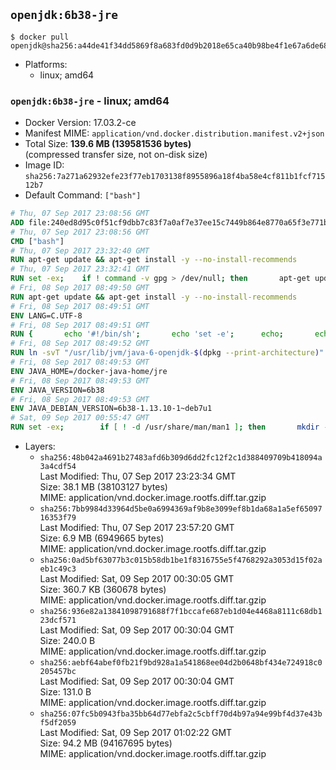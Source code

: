 ## `openjdk:6b38-jre`

```console
$ docker pull openjdk@sha256:a44de41f34dd5869f8a683fd0d9b2018e65ca40b98be4f1e67a6de6840d6f5d4
```

-	Platforms:
	-	linux; amd64

### `openjdk:6b38-jre` - linux; amd64

-	Docker Version: 17.03.2-ce
-	Manifest MIME: `application/vnd.docker.distribution.manifest.v2+json`
-	Total Size: **139.6 MB (139581536 bytes)**  
	(compressed transfer size, not on-disk size)
-	Image ID: `sha256:7a271a62932efe23f77eb1703138f8955896a18f4ba58e4cf811b1fcf71512b7`
-	Default Command: `["bash"]`

```dockerfile
# Thu, 07 Sep 2017 23:08:56 GMT
ADD file:240ed8d95c0f51cf9dbb7c83f7a0af7e37ee15c7449b864e8770a65f3e771b86 in / 
# Thu, 07 Sep 2017 23:08:56 GMT
CMD ["bash"]
# Thu, 07 Sep 2017 23:32:40 GMT
RUN apt-get update && apt-get install -y --no-install-recommends 		ca-certificates 		curl 		wget 	&& rm -rf /var/lib/apt/lists/*
# Thu, 07 Sep 2017 23:32:41 GMT
RUN set -ex; 	if ! command -v gpg > /dev/null; then 		apt-get update; 		apt-get install -y --no-install-recommends 			gnupg2 			dirmngr 		; 		rm -rf /var/lib/apt/lists/*; 	fi
# Fri, 08 Sep 2017 08:49:50 GMT
RUN apt-get update && apt-get install -y --no-install-recommends 		bzip2 		unzip 		xz-utils 	&& rm -rf /var/lib/apt/lists/*
# Fri, 08 Sep 2017 08:49:51 GMT
ENV LANG=C.UTF-8
# Fri, 08 Sep 2017 08:49:51 GMT
RUN { 		echo '#!/bin/sh'; 		echo 'set -e'; 		echo; 		echo 'dirname "$(dirname "$(readlink -f "$(which javac || which java)")")"'; 	} > /usr/local/bin/docker-java-home 	&& chmod +x /usr/local/bin/docker-java-home
# Fri, 08 Sep 2017 08:49:52 GMT
RUN ln -svT "/usr/lib/jvm/java-6-openjdk-$(dpkg --print-architecture)" /docker-java-home
# Fri, 08 Sep 2017 08:49:53 GMT
ENV JAVA_HOME=/docker-java-home/jre
# Fri, 08 Sep 2017 08:49:53 GMT
ENV JAVA_VERSION=6b38
# Fri, 08 Sep 2017 08:49:53 GMT
ENV JAVA_DEBIAN_VERSION=6b38-1.13.10-1~deb7u1
# Sat, 09 Sep 2017 00:55:47 GMT
RUN set -ex; 		if [ ! -d /usr/share/man/man1 ]; then 		mkdir -p /usr/share/man/man1; 	fi; 		apt-get update; 	apt-get install -y 		openjdk-6-jre="$JAVA_DEBIAN_VERSION" 	; 	rm -rf /var/lib/apt/lists/*; 		[ "$(readlink -f "$JAVA_HOME")" = "$(docker-java-home)" ]; 		update-alternatives --get-selections | awk -v home="$(readlink -f "$JAVA_HOME")" 'index($3, home) == 1 { $2 = "manual"; print | "update-alternatives --set-selections" }'; 	update-alternatives --query java | grep -q 'Status: manual'
```

-	Layers:
	-	`sha256:48b042a4691b27483afd6b309d6dd2fc12f2c1d388409709b418094a3a4cdf54`  
		Last Modified: Thu, 07 Sep 2017 23:23:34 GMT  
		Size: 38.1 MB (38103127 bytes)  
		MIME: application/vnd.docker.image.rootfs.diff.tar.gzip
	-	`sha256:7bb9984d33964d5be0a6994369af9b8e3099ef8b1da68a1a5ef6509716353f79`  
		Last Modified: Thu, 07 Sep 2017 23:57:20 GMT  
		Size: 6.9 MB (6949665 bytes)  
		MIME: application/vnd.docker.image.rootfs.diff.tar.gzip
	-	`sha256:0ad5bf63077b3c015b58db1be1f8316755e5f4768292a3053d15f02aeb1c49c3`  
		Last Modified: Sat, 09 Sep 2017 00:30:05 GMT  
		Size: 360.7 KB (360678 bytes)  
		MIME: application/vnd.docker.image.rootfs.diff.tar.gzip
	-	`sha256:936e82a13841098791688f7f1bccafe687eb1d04e4468a8111c68db123dcf571`  
		Last Modified: Sat, 09 Sep 2017 00:30:04 GMT  
		Size: 240.0 B  
		MIME: application/vnd.docker.image.rootfs.diff.tar.gzip
	-	`sha256:aebf64abef0fb21f9bd928a1a541868ee04d2b0648bf434e724918c0205457bc`  
		Last Modified: Sat, 09 Sep 2017 00:30:04 GMT  
		Size: 131.0 B  
		MIME: application/vnd.docker.image.rootfs.diff.tar.gzip
	-	`sha256:07fc5b0943fba35bb64d77ebfa2c5cbff70d4b97a94e99bf4d37e43bf5df2059`  
		Last Modified: Sat, 09 Sep 2017 01:02:22 GMT  
		Size: 94.2 MB (94167695 bytes)  
		MIME: application/vnd.docker.image.rootfs.diff.tar.gzip
